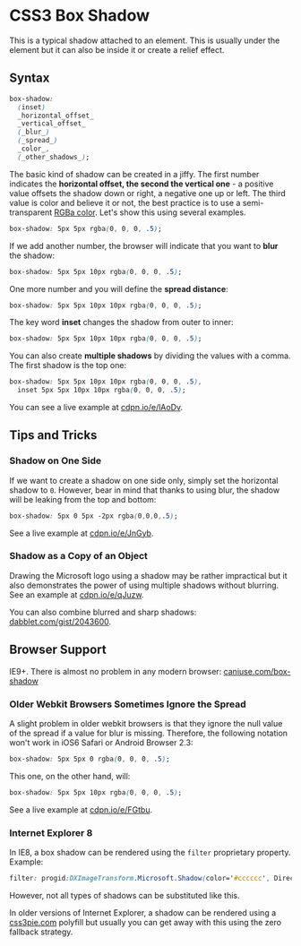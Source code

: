 CSS3 Box Shadow
===============

This is a typical shadow attached to an element. This is usually under the
element but it can also be inside it or create a relief effect.

Syntax
------

```css
box-shadow:
  (inset)
  _horizontal_offset_
  _vertical_offset_
  (_blur_)
  (_spread_)
  _color_,
  (_other_shadows_);
```

The basic kind of shadow can be created in a jiffy. The first number indicates
the **horizontal offset, the second the vertical one** - a positive value
offsets the shadow down or right, a negative one up or left. The third value is
color and believe it or not, the best practice is to use a semi-transparent
[RGBa color](css3-rgba.md). Let's show this using several examples.

```css
box-shadow: 5px 5px rgba(0, 0, 0, .5);
```

If we add another number, the browser will indicate that you want to **blur**
the shadow:

```css
box-shadow: 5px 5px 10px rgba(0, 0, 0, .5);
```

One more number and you will define the **spread distance**:

```css
box-shadow: 5px 5px 10px 10px rgba(0, 0, 0, .5);
```


The key word **inset** changes the shadow from outer to inner:

```css
box-shadow: 5px 5px 10px 10px rgba(0, 0, 0, .5);
```

You can also create **multiple shadows** by dividing the values with a comma.
The first shadow is the top one:

```css
box-shadow: 5px 5px 10px 10px rgba(0, 0, 0, .5),
  inset 5px 5px 10px 10px rgba(0, 0, 0, .5);
```

You can see a live example at [cdpn.io/e/lAoDv](http://cdpn.io/e/lAoDv).

Tips and Tricks
---------------

### Shadow on One Side

If we want to create a shadow on one side only, simply set the horizontal shadow
to `0`. However, bear in mind that thanks to using blur, the shadow will be
leaking from the top and bottom:

```css
box-shadow: 5px 0 5px -2px rgba(0,0,0,.5);
```

See a live example at [cdpn.io/e/JnGyb](http://cdpn.io/e/JnGyb).

### Shadow as a Copy of an Object

Drawing the Microsoft logo using a shadow may be rather impractical but it also
demonstrates the power of using multiple shadows without blurring. See an
example at [cdpn.io/e/qJuzw](http://cdpn.io/e/qJuzw).

You can also combine blurred and sharp shadows:
[dabblet.com/gist/2043600](http://dabblet.com/gist/2043600).

Browser Support
---------------

IE9+. There is almost no problem in any modern browser:
[caniuse.com/box-shadow](http://caniuse.com/box-shadow)

### Older Webkit Browsers Sometimes Ignore the Spread

A slight problem in older webkit browsers is that they ignore the null value of
the spread if a value for blur is missing. Therefore, the following notation
won't work in iOS6 Safari or Android Browser 2.3:

```css
box-shadow: 5px 5px 0 rgba(0, 0, 0, .5);
```

This one, on the other hand, will:

```css
box-shadow: 5px 5px 10px rgba(0, 0, 0, .5);
```

See a live example at [cdpn.io/e/FGtbu](http://cdpn.io/e/FGtbu).

### Internet Explorer 8

In IE8, a box shadow can be rendered using the `filter` proprietary property.
Example:

```css
filter: progid:DXImageTransform.Microsoft.Shadow(color='#cccccc', Direction=145, Strength=3);
```

However, not all types of shadows can be substituted like this.

In older versions of Internet Explorer, a shadow can be rendered using a
[css3pie.com](http://css3pie.com/) polyfill but usually you can get away with
this using the zero fallback strategy.
